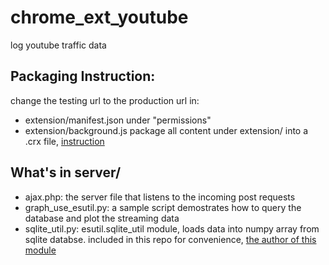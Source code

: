 # chrome_ext_youtube
log youtube traffic data

## Packaging Instruction:
change the testing url to the production url in:
- extension/manifest.json under "permissions"
- extension/background.js
package all content under extension/ into a .crx file, [instruction](https://developer.chrome.com/extensions/packaging)

## What's in server/
- ajax.php:  the server file that listens to the incoming post requests
- graph_use_esutil.py:  a sample script demostrates how to query the database and plot the streaming data
- sqlite_util.py: esutil.sqlite_util module, loads data into numpy array from sqlite databse. included in this repo for convenience, [the author of this module](https://code.google.com/p/esutil/)



